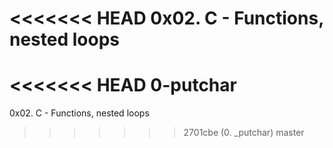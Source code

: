 <<<<<<< HEAD
0x02. C - Functions, nested loops
=======
<<<<<<< HEAD
0-putchar
=======
0x02. C - Functions, nested loops
>>>>>>> 2701cbe (0. _putchar)
>>>>>>> master

